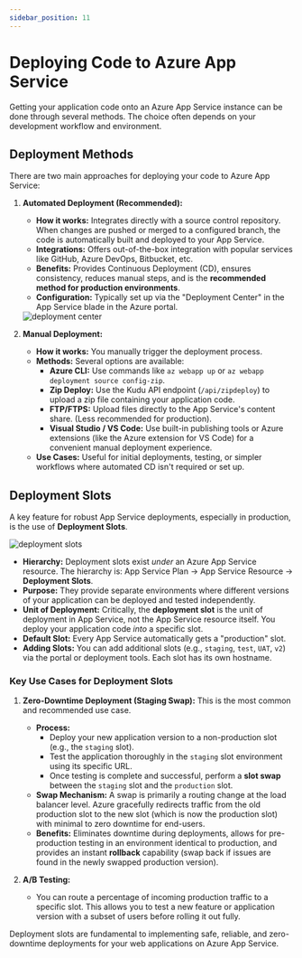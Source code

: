 ```yaml
---
sidebar_position: 11
---
```


# Deploying Code to Azure App Service

Getting your application code onto an Azure App Service instance can be done through several methods. The choice often depends on your development workflow and environment.

## Deployment Methods

There are two main approaches for deploying your code to Azure App Service:

1.  **Automated Deployment (Recommended):**
    *   **How it works:** Integrates directly with a source control repository. When changes are pushed or merged to a configured branch, the code is automatically built and deployed to your App Service.
    *   **Integrations:** Offers out-of-the-box integration with popular services like GitHub, Azure DevOps, Bitbucket, etc.
    *   **Benefits:** Provides Continuous Deployment (CD), ensures consistency, reduces manual steps, and is the **recommended method for production environments**.
    *   **Configuration:** Typically set up via the "Deployment Center" in the App Service blade in the Azure portal.

    <div>
      <img src={require('@site/static/img/develop-azure-compute-solutions/deployment-center.png').default} alt="deployment center" />
    </div>

2.  **Manual Deployment:**
    *   **How it works:** You manually trigger the deployment process.
    *   **Methods:** Several options are available:
        *   **Azure CLI:** Use commands like `az webapp up` or `az webapp deployment source config-zip`.
        *   **Zip Deploy:** Use the Kudu API endpoint (`/api/zipdeploy`) to upload a zip file containing your application code.
        *   **FTP/FTPS:** Upload files directly to the App Service's content share. (Less recommended for production).
        *   **Visual Studio / VS Code:** Use built-in publishing tools or Azure extensions (like the Azure extension for VS Code) for a convenient manual deployment experience.
    *   **Use Cases:** Useful for initial deployments, testing, or simpler workflows where automated CD isn't required or set up.

## Deployment Slots

A key feature for robust App Service deployments, especially in production, is the use of **Deployment Slots**.

<div>
  <img src={require('@site/static/img/develop-azure-compute-solutions/deployment-slots.png').default} alt="deployment slots" />
</div>

*   **Hierarchy:** Deployment slots exist *under* an Azure App Service resource. The hierarchy is: App Service Plan → App Service Resource → **Deployment Slots**.
*   **Purpose:** They provide separate environments where different versions of your application can be deployed and tested independently.
*   **Unit of Deployment:** Critically, the **deployment slot** is the unit of deployment in App Service, not the App Service resource itself. You deploy your application code *into* a specific slot.
*   **Default Slot:** Every App Service automatically gets a "production" slot.
*   **Adding Slots:** You can add additional slots (e.g., `staging`, `test`, `UAT`, `v2`) via the portal or deployment tools. Each slot has its own hostname.

### Key Use Cases for Deployment Slots

1.  **Zero-Downtime Deployment (Staging Swap):** This is the most common and recommended use case.
    *   **Process:**
        *   Deploy your new application version to a non-production slot (e.g., the `staging` slot).
        *   Test the application thoroughly in the `staging` slot environment using its specific URL.
        *   Once testing is complete and successful, perform a **slot swap** between the `staging` slot and the `production` slot.
    *   **Swap Mechanism:** A swap is primarily a routing change at the load balancer level. Azure gracefully redirects traffic from the old production slot to the new slot (which is now the production slot) with minimal to zero downtime for end-users.
    *   **Benefits:** Eliminates downtime during deployments, allows for pre-production testing in an environment identical to production, and provides an instant **rollback** capability (swap back if issues are found in the newly swapped production version).

2.  **A/B Testing:**
    *   You can route a percentage of incoming production traffic to a specific slot. This allows you to test a new feature or application version with a subset of users before rolling it out fully.

Deployment slots are fundamental to implementing safe, reliable, and zero-downtime deployments for your web applications on Azure App Service.